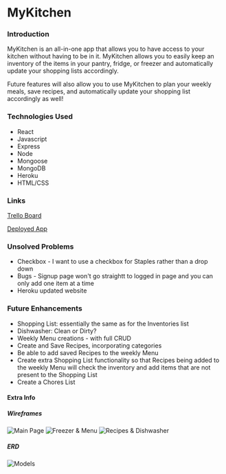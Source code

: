 # **MyKitchen**

### **Introduction**
MyKitchen is an all-in-one app that allows you to have access to your kitchen without having to be in it. MyKitchen allows you to easily keep an inventory of the items in your pantry, fridge, or freezer and automatically update your shopping lists accordingly. 

Future features will also allow you to use MyKitchen to plan your weekly meals, save recipes, and automatically update your shopping list accordingly as well!

### **Technologies Used**
- React
- Javascript
- Express
- Node
- Mongoose
- MongoDB
- Heroku
- HTML/CSS

### **Links**
[Trello Board](https://trello.com/b/rPAKVynp)

[Deployed App](https://myreactkitchen.herokuapp.com/)

### **Unsolved Problems**
- Checkbox - I want to use a checkbox for Staples rather than a drop down
- Bugs - Signup page won't go straightt to logged in page and you can only add one item at a time
- Heroku updated website

### **Future Enhancements**
- Shopping List: essentially the same as for the Inventories list
- Dishwasher: Clean or Dirty?
- Weekly Menu creations - with full CRUD
- Create and Save Recipes, incorporating categories
- Be able to add saved Recipes to the weekly Menu
- Create extra Shopping List functionality so that Recipes being added to the weekly Menu will check the inventory and add items that are not present to the Shopping List
- Create a Chores List 

#### **Extra Info**

##### Wireframes
![Main Page](https://i.imgur.com/s4jgt5f.jpg)
![Freezer & Menu](https://i.imgur.com/lVLUoHJ.jpg)
![Recipes & Dishwasher](https://i.imgur.com/Jdh4Dld.jpg)

##### ERD
![Models](https://i.imgur.com/3g9v3t4.jpg)
